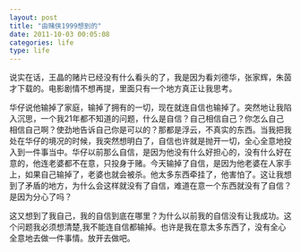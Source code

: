 ```yaml
---
layout: post
title: "由赌侠1999想到的"
date: 2011-10-03 00:05:08
categories: life
type: life
---
```


说实在话，王晶的赌片已经没有什么看头的了，我是因为看刘德华，张家辉，朱茵才下载的。电影剧情不想再提，里面只有一个地方真正让我思考。

华仔说他输掉了家庭，输掉了拥有的一切，现在就连自信也输掉了。突然地让我陷入沉思，一个我21年都不知道的问题，什么是自信？自己相信自己？你怎么自己相信自己啊？使劲地告诉自己你是可以的？那都是浮云，不真实的东西。当我把我处在华仔的境况的时候，我突然想明白了，自信也许就是抛开一切，全心全意地投入到一件事当中。华仔以前那么自信，是因为他没有什么好担心的，没有什么好在意的，他连老婆都不在意，只投身于赌。今天输掉了自信，是因为他老婆在人家手上，如果自己输掉了，老婆也就会被杀。他太多东西牵挂了，他害怕了。这让我想到了矛盾的地方，为什么会这样就没有了自信，难道在意一个东西就没有了自信？是因为分心了吗？

这又想到了我自己，我的自信到底在哪里？为什么以前我的自信没有让我成功。这个问题我必须想清楚,我不能连自信都输掉。也许是我在意太多东西了，没有全心全意地去做一件事情。放开去做吧。

